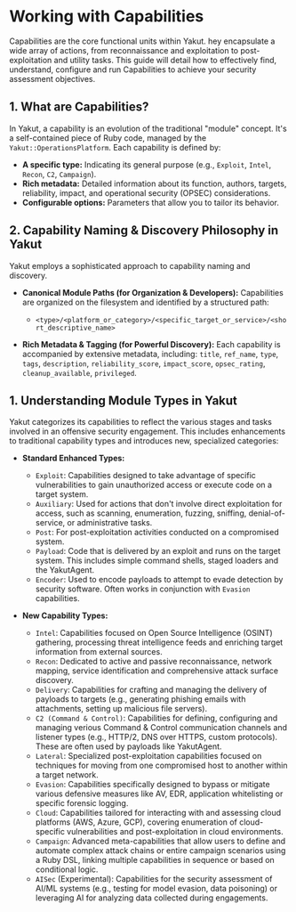 # Working with Capabilities

Capabilities are the core functional units within Yakut. hey encapsulate a wide array of
actions, from reconnaissance and exploitation to post-exploitation and utility tasks.
This guide will detail how to effectively find, understand, configure and run
Capabilities to achieve your security assessment objectives.

## 1. What are Capabilities?

In Yakut, a capability is an evolution of the traditional "module" concept. It's a
self-contained piece of Ruby code, managed by the `Yakut::OperationsPlatform`. Each
capability is defined by:

- **A specific type:** Indicating its general purpose (e.g., `Exploit`, `Intel`, `Recon`, `C2`, `Campaign`).
- **Rich metadata:** Detailed information about its function, authors, targets, reliability, impact, and operational security (OPSEC) considerations.
- **Configurable options:** Parameters that allow you to tailor its behavior.

## 2. Capability Naming & Discovery Philosophy in Yakut

Yakut employs a sophisticated approach to capability naming and discovery.

- **Canonical Module Paths (for Organization & Developers):** Capabilities are organized on the filesystem and identified by a structured path:

  - `<type>/<platform_or_category>/<specific_target_or_service>/<short_descriptive_name>`

- **Rich Metadata & Tagging (for Powerful Discovery):** Each capability is accompanied by extensive metadata, including: `title`, `ref_name`, `type`, `tags`, `description`, `reliability_score`, `impact_score`, `opsec_rating`, `cleanup_available`, `privileged`.

## 1. Understanding Module Types in Yakut

Yakut categorizes its capabilities to reflect the various stages and tasks involved in an
offensive security engagement. This includes enhancements to traditional capability types
and introduces new, specialized categories:

- **Standard Enhanced Types:**

  - `Exploit`: Capabilities designed to take advantage of specific vulnerabilities to gain unauthorized access or execute code on a target system.
  - `Auxiliary`: Used for actions that don't involve direct exploitation for access, such as scanning, enumeration, fuzzing, sniffing, denial-of-service, or administrative tasks.
  - `Post`: For post-exploitation activities conducted on a compromised system.
  - `Payload`: Code that is delivered by an exploit and runs on the target system. This includes simple command shells, staged loaders and the YakutAgent.
  - `Encoder`: Used to encode payloads to attempt to evade detection by security software. Often works in conjunction with `Evasion` capabilities.

- **New Capability Types:**
  - `Intel`: Capabilities focused on Open Source Intelligence (OSINT) gathering, processing threat intelligence feeds and enriching target information from external sources.
  - `Recon`: Dedicated to active and passive reconnaissance, network mapping, service identification and comprehensive attack surface discovery.
  - `Delivery`: Capabilities for crafting and managing the delivery of payloads to targets (e.g., generating phishing emails with attachments, setting up malicious file servers).
  - `C2 (Command & Control)`: Capabilities for defining, configuring and managing verious Command & Control communication channels and listener types (e.g., HTTP/2, DNS over HTTPS, custom protocols). These are often used by payloads like YakutAgent.
  - `Lateral`: Specialized post-exploitation capabilities focused on techniques for moving from one compromised host to another within a target network.
  - `Evasion`: Capabilities specifically designed to bypass or mitigate various defensive measures like AV, EDR, application whitelisting or specific forensic logging.
  - `Cloud`: Capabilities tailored for interacting with and assessing cloud platforms (AWS, Azure, GCP), covering enumeration of cloud-specific vulnerabilities and post-exploitation in cloud environments.
  - `Campaign`: Advanced meta-capabilities that allow users to define and automate complex attack chains or entire campaign scenarios using a Ruby DSL, linking multiple capabilities in sequence or based on conditional logic.
  - `AISec` (Experimental): Capabilities for the security assessment of AI/ML systems (e.g., testing for model evasion, data poisoning) or leveraging AI for analyzing data collected during engagements.

